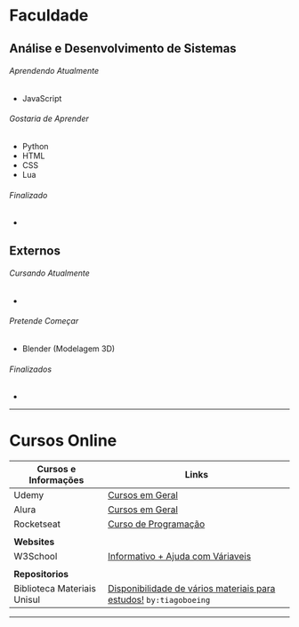 # Faculdade
## Análise e Desenvolvimento de Sistemas
###### Aprendendo Atualmente
- JavaScript

###### Gostaria de Aprender
- Python
- HTML
- CSS
- Lua

###### Finalizado
-

## Externos
###### Cursando Atualmente
-

###### Pretende Começar
- Blender (Modelagem 3D)

###### Finalizados
-

---
# Cursos Online

| Cursos e Informações                          | Links                                                                                                               |
| -------------------------------- | ---------------------------------------------------------------------------------------------------------------------------------|
| Udemy                            | [Cursos em Geral](https://www.udemy.com/pt/)                                                                                     |
| Alura                            | [Cursos em Geral](https://www.alura.com.br)                                                                                      |
| Rocketseat                       | [Curso de Programação](https://www.rocketseat.com.br)                                                                            |
|                                  |                                                                                                                                  |
| **Websites**                     |                                                                                                                                  |
| W3School                         | [Informativo + Ajuda com Váriaveis](https://www.w3schools.com)                                                                   |
|                                  |                                                                                                                                  |
| **Repositorios**                 |                                                                                                                                  |
| Biblioteca Materiais Unisul      | [Disponibilidade de vários materiais para estudos!](https://github.com/computacaoUnisul) `by:tiagoboeing`                        |

----
